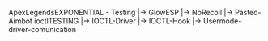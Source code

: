 ApexLegendsEXPONENTIAL - Testing
|-> GlowESP
|-> NoRecoil
|-> Pasted-Aimbot
ioctlTESTING
|-> IOCTL-Driver
|-> IOCTL-Hook
|-> Usermode-driver-comunication
